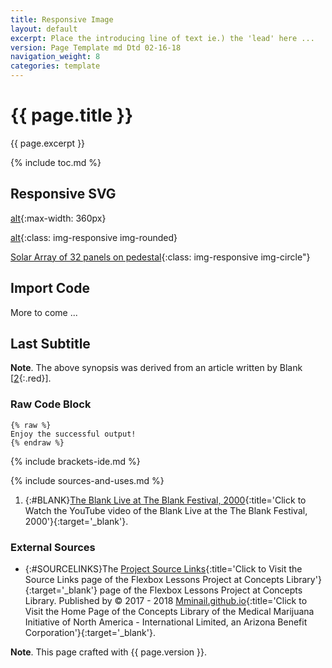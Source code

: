```yaml
---
title: Responsive Image
layout: default
excerpt: Place the introducing line of text ie.) the 'lead' here ...
version: Page Template md Dtd 02-16-18
navigation_weight: 8
categories: template
---
```

# {{ page.title }}

{{ page.excerpt }}

{% include toc.md %}

## Responsive SVG

[alt](../images/Canna-Solar-32-Panel-Array-8-x-4-w-Dual-Axis-Tracking-Label-360-x-270-px.png"){:max-width: 360px}

[alt](../images/Canna-Solar-32-Panel-Array-8-x-4-w-Dual-Axis-Tracking-Label-640-x-480-px.png"){:class: img-responsive img-rounded}

[Solar Array of 32 panels on pedestal](../images/Canna-Solar-32-Panel-Array-8-x-4-w-Dual-Axis-Tracking-Label-640-x-480-px.png"){:class: img-responsive img-circle"}

## Import Code

More to come ...

## Last Subtitle

**Note**. The above synopsis was derived from an article written by Blank [[2](#BLANK){:.red}].

### Raw Code Block

```liquid
{% raw %}
Enjoy the successful output!
{% endraw %}
```

{% include brackets-ide.md %}

{% include sources-and-uses.md %}

1. {:#BLANK}[The Blank Live at The Blank Festival, 2000](https://youtu.be/Blank){:title='Click to Watch the YouTube video of the Blank Live at the The Blank Festival, 2000'}{:target='_blank'}.

### External Sources

- {:#SOURCELINKS}The [Project Source Links](https://mminail.github.io/Flexbox/Source-Flexbox-Links.htm){:title='Click to Visit the Source Links page of the Flexbox Lessons Project at Concepts Library'}{:target='_blank'} page of the Flexbox Lessons Project at Concepts Library. Published by © 2017 - 2018 [Mminail.github.io](https://mminail.github.io/){:title='Click to Visit the Home Page of the Concepts Library of the Medical Marijuana Initiative of North America - International Limited, an Arizona Benefit Corporation'}{:target='_blank'}.

**Note**. This page crafted with {{ page.version }}.
